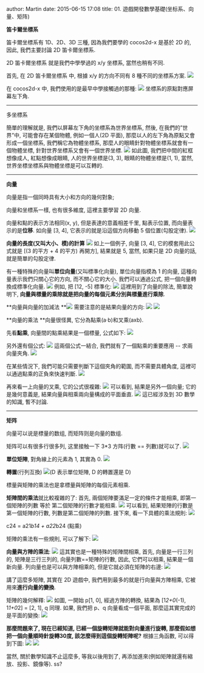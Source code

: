 author: Martin
date: 2015-06-15 17:08
title: 01. 遊戲開發數學基礎(坐标系、向量、矩阵)

**笛卡爾坐標系**

笛卡爾坐標系有 1D、2D、3D 三種, 因為我們要學的 cocos2d-x 是基於 2D 的, 因此, 我們主要討論 2D 笛卡爾坐標系.

2D 笛卡爾坐標系 就是我們中學學過的 x/y 坐標系, 當然也稍有不同.

首先, 在 2D 笛卡爾坐標系 中, 根據 x/y 的方向不同有 8 種不同的坐標系方案.
![](http://i58.tinypic.com/2rppn5e.jpg)

在 cocos2d-x 中, 我們使用的是最早中學接觸過的那種:
![](http://i58.tinypic.com/2upeek7.jpg)
坐標系的原點對應屏幕左下角.

* * *



多坐標系

簡單的理解就是, 我們以屏幕左下角的坐標系為世界坐標系, 然後, 在我們的”世界”中, 可能會存在某個物體, 例如一個人(2D 平面), 那麼以人的左下角為原點又會形成一個坐標系, 我們稱它為物體坐標系, 那麼人的眼睛針對物體坐標系就會有一個物體坐標, 針對世界坐標系又會有一個世界坐標.
![](http://i58.tinypic.com/2ldzjv8.jpg)
如此圖, 我們把中間的紅框想像成人, 紅點想像成眼睛, 人的世界坐標是(3, 3), 眼睛的物體坐標是(1, 1), 當然, 世界坐標坐標系與物體坐標是可以互轉的.

* * *

**向量**

向量是指一個同時具有大小和方向的幾何對象;

向量和坐標系一樣, 也有很多維度, 這裡主要學習 2D 向量.

向量和點的表示方法相同(x, y), 但是表達的意義相差千里, 點表示位置, 而向量表示的是**位移**.
如向量 [3, 4], 它表示的就是沿這個方向移動 5 個位置(勾股定律).
![](http://i58.tinypic.com/n2k2mo.jpg)

**向量的長度(又叫大小、模)的計算**
![](http://i60.tinypic.com/2l54ar.jpg)
如上一個例子, 向量 [3, 4], 它的模套用此公式就是 [(3 的平方 + 4 的平方) 再開方], 結果就是 5, 當然, 如果只是 2D 向量的話, 就是簡單的勾股定律.

有一種特殊的向量叫**單位向量**(又叫標準化向量), 單位向量指模為 1 的向量, 這種向量表示我們只關心它的方向, 而不關心它的大小.
我們可以通過公式, 把一個向量轉換成標準化向量.
![](http://i58.tinypic.com/2gxpnyq.jpg)
例如, 把 [12, -5] 標準化:
![](http://i60.tinypic.com/b54s4i.jpg)
這裡用到了向量的除法, 簡單說明下, **向量與標量的乘除就是把向量的每個元素分別與標量進行乘除**.

**向量與向量的加減法
**![](http://i62.tinypic.com/1zyvh1s.jpg)
需要注意的是結果向量的方向:
![](http://i61.tinypic.com/16baiqw.jpg)
![](http://i60.tinypic.com/1zv66h1.jpg)

**向量的乘法
**向量很怪異, 它分為點乘(a·b)和叉乘(axb).

先看**點乘**, 向量間的點乘結果是一個標量, 公式如下:
![](http://i60.tinypic.com/15ftcfm.jpg)

另外還有個公式:
![](http://i58.tinypic.com/2ivcqhu.jpg)
這兩個公式一結合, 我們就有了一個點乘的重要應用 -- 求兩向量夾角.
![](http://i58.tinypic.com/5fhevq.jpg)

在某些情況下, 我們可能只需要判斷下這個夾角的範圍, 而不需要具體角度, 這裡可以通過點乘的正負來快速判斷.
![](http://i57.tinypic.com/2lsdt7k.jpg)

再來看一上向量的叉乘, 它的公式很複雜:
![](http://i62.tinypic.com/2dvpq9h.jpg)
可以看到, 結果是另外一個向量;
它的是幾何意義是, 結果向量與相乘兩向量構成的平面垂直.
![](http://i61.tinypic.com/sy5mc8.jpg)
這已經涉及到 3D 數學的知識, 暫不討論.

* * *

**矩阵**

向量可以说是標量的数组, 而矩阵则是向量的数组.

矩阵可以有很多行很多列, 这里接触一下 3*3 方阵(行數 == 列數)就可以了.
![](http://i59.tinypic.com/15xvpud.jpg)

**單位矩陣**, 對角線上的元素為 1, 其實為 0.
![](http://i61.tinypic.com/359ejh2.jpg)

**轉置**(行列互換)
![](http://i57.tinypic.com/35d2t0p.jpg)(D 表示單位矩陣, D 的轉置還是 D)

標量與矩陣的乘法也是拿標量與矩陣的每個元素相乘.

**矩陣間的乘法**就比較複雜的了:
首先, 兩個矩陣要滿足一定的條件才能相乘, 即第一個矩陣的列數 等於 第二個矩陣的行數才能相乘.
![](http://i58.tinypic.com/ob0b4m.jpg)
可以看到, 結果矩陣的行數是第一個矩陣的行數, 列數是第二個矩陣的列數.
接下來, 看一下具體的乘法規則:
![](http://i62.tinypic.com/2rm3vhs.jpg)

c24 = a21*b14 + a22*b24 (點乘)

矩陣的乘法有一些規則, 可以了解下:
![](http://i59.tinypic.com/2agjkle.jpg)

**向量與方陣的乘法**:
![](http://i61.tinypic.com/29as7rt.jpg)
這其實也是一種特殊的矩陣間相乘, 首先, 向量是一行三列的, 矩陣是三行三列的, 向量列數==矩陣的行數, 因此, 它們可以相乘, 結果是一個新向量.
列向量也是可以與方陣相乘的, 但是它就必須在矩陣的右邊:
![](http://i61.tinypic.com/54evyx.jpg)

講了這麼多矩陣, 其實在 2D 遊戲中, 我們用到最多的就是行向量與方陣相乘, 它被用來**進行向量的變換**.

矩陣的幾何解釋:
![](http://i60.tinypic.com/4zw5mf.jpg)
如圖, 一開始 p[1, 0], 經過方陣的轉換, 結果為 [1*2+0*(-1), 1*1+0*2] = [2, 1], q 同理.
如果, 我們把 p、q 向量看成一個平面, 那麼這其實完成的是平面的變換:
![](http://i57.tinypic.com/2ljlyf9.jpg)

**那麼問題來了, 現在已經知道, 已經一個旋轉矩陣就能對向量進行旋轉, 那麼假如想把一個向量順時針旋轉30度, 該怎麼得到這個旋轉矩陣呢?**
根據三角函數, 可以得到下圖:
![](http://i59.tinypic.com/soqrde.jpg)
![](http://i57.tinypic.com/k4h6xu.jpg)

當然, 關於數學知識不止這麼多, 等我以後用到了, 再添加進來(例如矩陣就還有縮放、投影、鏡像等).
ss?
